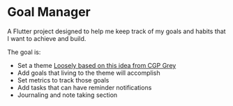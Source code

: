 # Goal Manager

A Flutter project designed to help me keep track of my goals and habits that I want to achieve and build. 

 The goal is: 
- Set a theme [Loosely based on this idea from CGP Grey](https://www.youtube.com/watch?v=NVGuFdX5guE)
- Add goals that living to the theme will accomplish
- Set metrics to track those goals
- Add tasks that can have reminder notifications
- Journaling and note taking section
